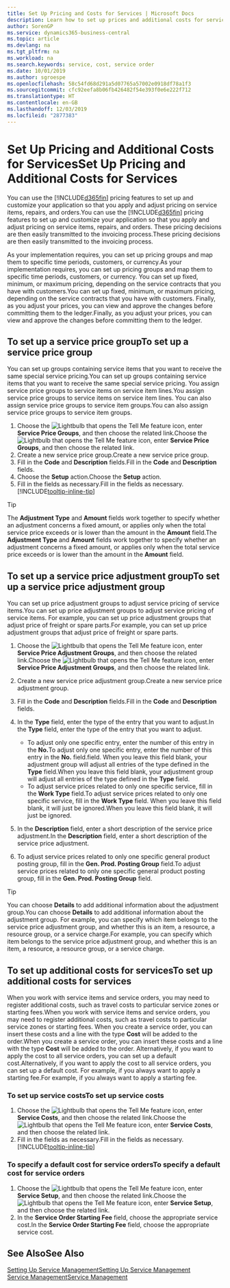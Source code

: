 ```yaml
---
title: Set Up Pricing and Costs for Services | Microsoft Docs
description: Learn how to set up prices and additional costs for services.
author: SorenGP
ms.service: dynamics365-business-central
ms.topic: article
ms.devlang: na
ms.tgt_pltfrm: na
ms.workload: na
ms.search.keywords: service, cost, service order
ms.date: 10/01/2019
ms.author: sgroespe
ms.openlocfilehash: 58c54fd68d291a5d07765a57002e0918df78a1f3
ms.sourcegitcommit: cfc92eefa8b06fb426482f54e393f0e6e222f712
ms.translationtype: HT
ms.contentlocale: en-GB
ms.lasthandoff: 12/03/2019
ms.locfileid: "2877383"
---
```

# <a name="set-up-pricing-and-additional-costs-for-services"></a><span data-ttu-id="40c2f-103">Set Up Pricing and Additional Costs for Services</span><span class="sxs-lookup"><span data-stu-id="40c2f-103">Set Up Pricing and Additional Costs for Services</span></span>
<span data-ttu-id="40c2f-104">You can use the [!INCLUDE[d365fin](includes/d365fin_md.md)] pricing features to set up and customize your application so that you apply and adjust pricing on service items, repairs, and orders.</span><span class="sxs-lookup"><span data-stu-id="40c2f-104">You can use the [!INCLUDE[d365fin](includes/d365fin_md.md)] pricing features to set up and customize your application so that you apply and adjust pricing on service items, repairs, and orders.</span></span> <span data-ttu-id="40c2f-105">These pricing decisions are then easily transmitted to the invoicing process.</span><span class="sxs-lookup"><span data-stu-id="40c2f-105">These pricing decisions are then easily transmitted to the invoicing process.</span></span>  
  
<span data-ttu-id="40c2f-106">As your implementation requires, you can set up pricing groups and map them to specific time periods, customers, or currency.</span><span class="sxs-lookup"><span data-stu-id="40c2f-106">As your implementation requires, you can set up pricing groups and map them to specific time periods, customers, or currency.</span></span> <span data-ttu-id="40c2f-107">You can set up fixed, minimum, or maximum pricing, depending on the service contracts that you have with customers.</span><span class="sxs-lookup"><span data-stu-id="40c2f-107">You can set up fixed, minimum, or maximum pricing, depending on the service contracts that you have with customers.</span></span> <span data-ttu-id="40c2f-108">Finally, as you adjust your prices, you can view and approve the changes before committing them to the ledger.</span><span class="sxs-lookup"><span data-stu-id="40c2f-108">Finally, as you adjust your prices, you can view and approve the changes before committing them to the ledger.</span></span>  

## <a name="to-set-up-a-service-price-group"></a><span data-ttu-id="40c2f-109">To set up a service price group</span><span class="sxs-lookup"><span data-stu-id="40c2f-109">To set up a service price group</span></span>
<span data-ttu-id="40c2f-110">You can set up groups containing service items that you want to receive the same special service pricing.</span><span class="sxs-lookup"><span data-stu-id="40c2f-110">You can set up groups containing service items that you want to receive the same special service pricing.</span></span> <span data-ttu-id="40c2f-111">You assign service price groups to service items on service item lines.</span><span class="sxs-lookup"><span data-stu-id="40c2f-111">You assign service price groups to service items on service item lines.</span></span> <span data-ttu-id="40c2f-112">You can also assign service price groups to service item groups.</span><span class="sxs-lookup"><span data-stu-id="40c2f-112">You can also assign service price groups to service item groups.</span></span>  

1. <span data-ttu-id="40c2f-113">Choose the ![Lightbulb that opens the Tell Me feature](media/ui-search/search_small.png "Tell me what you want to do") icon, enter **Service Price Groups**, and then choose the related link.</span><span class="sxs-lookup"><span data-stu-id="40c2f-113">Choose the ![Lightbulb that opens the Tell Me feature](media/ui-search/search_small.png "Tell me what you want to do") icon, enter **Service Price Groups**, and then choose the related link.</span></span>  
2. <span data-ttu-id="40c2f-114">Create a new service price group.</span><span class="sxs-lookup"><span data-stu-id="40c2f-114">Create a new service price group.</span></span>  
3. <span data-ttu-id="40c2f-115">Fill in the **Code** and **Description** fields.</span><span class="sxs-lookup"><span data-stu-id="40c2f-115">Fill in the **Code** and **Description** fields.</span></span>  
4. <span data-ttu-id="40c2f-116">Choose the **Setup** action.</span><span class="sxs-lookup"><span data-stu-id="40c2f-116">Choose the **Setup** action.</span></span>  
2. <span data-ttu-id="40c2f-117">Fill in the fields as necessary.</span><span class="sxs-lookup"><span data-stu-id="40c2f-117">Fill in the fields as necessary.</span></span> [!INCLUDE[tooltip-inline-tip](includes/tooltip-inline-tip_md.md)]  

 > [!Tip]
 > <span data-ttu-id="40c2f-118">The **Adjustment Type** and **Amount** fields work together to specify whether an adjustment concerns a fixed amount, or applies only when the total service price exceeds or is lower than the amount in the **Amount** field.</span><span class="sxs-lookup"><span data-stu-id="40c2f-118">The **Adjustment Type** and **Amount** fields work together to specify whether an adjustment concerns a fixed amount, or applies only when the total service price exceeds or is lower than the amount in the **Amount** field.</span></span>  

## <a name="to-set-up-a-service-price-adjustment-group"></a><span data-ttu-id="40c2f-119">To set up a service price adjustment group</span><span class="sxs-lookup"><span data-stu-id="40c2f-119">To set up a service price adjustment group</span></span>  
<span data-ttu-id="40c2f-120">You can set up price adjustment groups to adjust service pricing of service items.</span><span class="sxs-lookup"><span data-stu-id="40c2f-120">You can set up price adjustment groups to adjust service pricing of service items.</span></span> <span data-ttu-id="40c2f-121">For example, you can set up price adjustment groups that adjust price of freight or spare parts.</span><span class="sxs-lookup"><span data-stu-id="40c2f-121">For example, you can set up price adjustment groups that adjust price of freight or spare parts.</span></span>  
  
1. <span data-ttu-id="40c2f-122">Choose the ![Lightbulb that opens the Tell Me feature](media/ui-search/search_small.png "Tell me what you want to do") icon, enter **Service Price Adjustment Groups**, and then choose the related link.</span><span class="sxs-lookup"><span data-stu-id="40c2f-122">Choose the ![Lightbulb that opens the Tell Me feature](media/ui-search/search_small.png "Tell me what you want to do") icon, enter **Service Price Adjustment Groups**, and then choose the related link.</span></span>  
2. <span data-ttu-id="40c2f-123">Create a new service price adjustment group.</span><span class="sxs-lookup"><span data-stu-id="40c2f-123">Create a new service price adjustment group.</span></span>  
3. <span data-ttu-id="40c2f-124">Fill in the **Code** and **Description** fields.</span><span class="sxs-lookup"><span data-stu-id="40c2f-124">Fill in the **Code** and **Description** fields.</span></span>  
4. <span data-ttu-id="40c2f-125">In the **Type** field, enter the type of the entry that you want to adjust.</span><span class="sxs-lookup"><span data-stu-id="40c2f-125">In the **Type** field, enter the type of the entry that you want to adjust.</span></span>  
  
    * <span data-ttu-id="40c2f-126">To adjust only one specific entry, enter the number of this entry in the **No.**</span><span class="sxs-lookup"><span data-stu-id="40c2f-126">To adjust only one specific entry, enter the number of this entry in the **No.**</span></span> <span data-ttu-id="40c2f-127">field.</span><span class="sxs-lookup"><span data-stu-id="40c2f-127">field.</span></span> <span data-ttu-id="40c2f-128">When you leave this field blank, your adjustment group will adjust all entries of the type defined in the **Type** field.</span><span class="sxs-lookup"><span data-stu-id="40c2f-128">When you leave this field blank, your adjustment group will adjust all entries of the type defined in the **Type** field.</span></span>  
    * <span data-ttu-id="40c2f-129">To adjust service prices related to only one specific service, fill in the **Work Type** field.</span><span class="sxs-lookup"><span data-stu-id="40c2f-129">To adjust service prices related to only one specific service, fill in the **Work Type** field.</span></span> <span data-ttu-id="40c2f-130">When you leave this field blank, it will just be ignored.</span><span class="sxs-lookup"><span data-stu-id="40c2f-130">When you leave this field blank, it will just be ignored.</span></span>  
  
5. <span data-ttu-id="40c2f-131">In the **Description** field, enter a short description of the service price adjustment.</span><span class="sxs-lookup"><span data-stu-id="40c2f-131">In the **Description** field, enter a short description of the service price adjustment.</span></span>  
6. <span data-ttu-id="40c2f-132">To adjust service prices related to only one specific general product posting group, fill in the **Gen. Prod. Posting Group** field.</span><span class="sxs-lookup"><span data-stu-id="40c2f-132">To adjust service prices related to only one specific general product posting group, fill in the **Gen. Prod. Posting Group** field.</span></span>

> [!Tip]
> <span data-ttu-id="40c2f-133">You can choose **Details** to add additional information about the adjustment group.</span><span class="sxs-lookup"><span data-stu-id="40c2f-133">You can choose **Details** to add additional information about the adjustment group.</span></span> <span data-ttu-id="40c2f-134">For example, you can specify which item belongs to the service price adjustment group, and whether this is an item, a resource, a resource group, or a service charge.</span><span class="sxs-lookup"><span data-stu-id="40c2f-134">For example, you can specify which item belongs to the service price adjustment group, and whether this is an item, a resource, a resource group, or a service charge.</span></span>  

## <a name="to-set-up-additional-costs-for-services"></a><span data-ttu-id="40c2f-135">To set up additional costs for services</span><span class="sxs-lookup"><span data-stu-id="40c2f-135">To set up additional costs for services</span></span>
<span data-ttu-id="40c2f-136">When you work with service items and service orders, you may need to register additional costs, such as travel costs to particular service zones or starting fees.</span><span class="sxs-lookup"><span data-stu-id="40c2f-136">When you work with service items and service orders, you may need to register additional costs, such as travel costs to particular service zones or starting fees.</span></span> <span data-ttu-id="40c2f-137">When you create a service order, you can insert these costs and a line with the type **Cost** will be added to the order.</span><span class="sxs-lookup"><span data-stu-id="40c2f-137">When you create a service order, you can insert these costs and a line with the type **Cost** will be added to the order.</span></span> <span data-ttu-id="40c2f-138">Alternatively, if you want to apply the cost to all service orders, you can set up a default cost.</span><span class="sxs-lookup"><span data-stu-id="40c2f-138">Alternatively, if you want to apply the cost to all service orders, you can set up a default cost.</span></span> <span data-ttu-id="40c2f-139">For example, if you always want to apply a starting fee.</span><span class="sxs-lookup"><span data-stu-id="40c2f-139">For example, if you always want to apply a starting fee.</span></span>
  
### <a name="to-set-up-service-costs"></a><span data-ttu-id="40c2f-140">To set up service costs</span><span class="sxs-lookup"><span data-stu-id="40c2f-140">To set up service costs</span></span>
1. <span data-ttu-id="40c2f-141">Choose the ![Lightbulb that opens the Tell Me feature](media/ui-search/search_small.png "Tell me what you want to do") icon, enter **Service Costs**, and then choose the related link.</span><span class="sxs-lookup"><span data-stu-id="40c2f-141">Choose the ![Lightbulb that opens the Tell Me feature](media/ui-search/search_small.png "Tell me what you want to do") icon, enter **Service Costs**, and then choose the related link.</span></span> 
2. <span data-ttu-id="40c2f-142">Fill in the fields as necessary.</span><span class="sxs-lookup"><span data-stu-id="40c2f-142">Fill in the fields as necessary.</span></span> [!INCLUDE[tooltip-inline-tip](includes/tooltip-inline-tip_md.md)]  

### <a name="to-specify-a-default-cost-for-service-orders"></a><span data-ttu-id="40c2f-143">To specify a default cost for service orders</span><span class="sxs-lookup"><span data-stu-id="40c2f-143">To specify a default cost for service orders</span></span>
1. <span data-ttu-id="40c2f-144">Choose the ![Lightbulb that opens the Tell Me feature](media/ui-search/search_small.png "Tell me what you want to do") icon, enter **Service Setup**, and then choose the related link.</span><span class="sxs-lookup"><span data-stu-id="40c2f-144">Choose the ![Lightbulb that opens the Tell Me feature](media/ui-search/search_small.png "Tell me what you want to do") icon, enter **Service Setup**, and then choose the related link.</span></span> 
2. <span data-ttu-id="40c2f-145">In the **Service Order Starting Fee** field, choose the appropriate service cost.</span><span class="sxs-lookup"><span data-stu-id="40c2f-145">In the **Service Order Starting Fee** field, choose the appropriate service cost.</span></span>

## <a name="see-also"></a><span data-ttu-id="40c2f-146">See Also</span><span class="sxs-lookup"><span data-stu-id="40c2f-146">See Also</span></span>
[<span data-ttu-id="40c2f-147">Setting Up Service Management</span><span class="sxs-lookup"><span data-stu-id="40c2f-147">Setting Up Service Management</span></span>](service-setup-service.md)  
[<span data-ttu-id="40c2f-148">Service Management</span><span class="sxs-lookup"><span data-stu-id="40c2f-148">Service Management</span></span>](service-service.md)  
